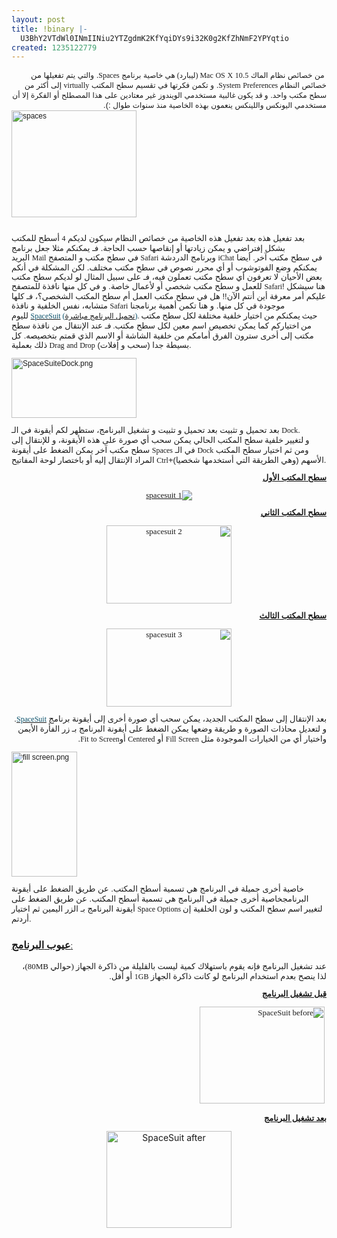 ```yaml
---
layout: post
title: !binary |-
  U3BhY2VTdWl0INmIINiu2YTZgdmK2KfYqiDYs9i32K0g2KfZhNmF2YPYqtio
created: 1235122779
---
```

<p dir="rtl" style="margin: 0.0px 0.0px 0.0px 0.0px; text-align: right; font: 12.0px Geeza Pro"><span style="font: 12.0px Arial">&nbsp;</span>من<span style="font: 13.0px Arial"> </span>خصائص<span style="font: 13.0px Arial"> </span>نظام<span style="font: 13.0px Arial"> </span>الماك<span style="font: 13.0px Arial">&nbsp;</span><span style="font: 12.0px Lucida Grande">Mac</span><span style="font: 13.0px Arial">&nbsp;</span><span style="font: 12.0px Lucida Grande">OS</span><span style="font: 13.0px Arial">&nbsp;</span><span style="font: 12.0px Lucida Grande">X</span><span style="font: 13.0px Arial">&nbsp;</span><span style="font: 12.0px Lucida Grande">10</span><span style="font: 13.0px Arial">.</span><span style="font: 12.0px Lucida Grande">5 (</span>ليبارد<span style="font: 12.0px Lucida Grande">)&nbsp;</span>هي<span style="font: 12.0px Lucida Grande">&nbsp;</span>خاصية<span style="font: 13.0px Arial"> </span>برنامج<span style="font: 13.0px Arial">&nbsp;</span><span style="font: 12.0px Lucida Grande">Spaces</span><span style="font: 13.0px Arial">. </span>والتي<span style="font: 13.0px Arial"> </span>يتم<span style="font: 13.0px Arial"> </span>تفعيلها<span style="font: 13.0px Arial"> </span><span style="font: 13.0px Geeza Pro">من</span><span style="font: 13.0px Arial"> </span>خصائص<span style="font: 13.0px Arial"> </span>النظام <span style="font: 12.0px Lucida Grande">System</span><span style="font: 13.0px Arial">&nbsp;</span><span style="font: 12.0px Lucida Grande">Preferences</span><span style="font: 13.0px Arial">. </span>و<span style="font: 13.0px Arial"> </span>تكمن<span style="font: 13.0px Arial"> </span>فكرتها<span style="font: 13.0px Arial"> </span>في<span style="font: 13.0px Arial"> </span>تقسيم<span style="font: 13.0px Arial"> </span>سطح<span style="font: 13.0px Arial"> </span>المكتب<span style="font: 13.0px Arial">&nbsp;</span><span style="font: 12.0px Lucida Grande">virtually</span><span style="font: 13.0px Arial">&nbsp;</span>إلى<span style="font: 13.0px Arial"> </span>أكثر<span style="font: 13.0px Arial"> </span>من<span style="font: 13.0px Arial"> </span>سطح<span style="font: 13.0px Arial"> </span>مكتب<span style="font: 13.0px Arial"> </span>واحد<span style="font: 13.0px Arial">. </span>و<span style="font: 12.0px Lucida Grande">&nbsp;</span>قد<span style="font: 12.0px Lucida Grande">&nbsp;</span>يكون<span style="font: 12.0px Lucida Grande">&nbsp;</span>غالبية<span style="font: 13.0px Arial"> </span>مستخدمي<span style="font: 13.0px Arial"> </span>الويندوز<span style="font: 13.0px Arial"> </span>غير<span style="font: 13.0px Arial"> </span>معتادين<span style="font: 13.0px Arial"> </span>على<span style="font: 13.0px Arial"> </span>هذا<span style="font: 13.0px Arial"> </span>المصطلح<span style="font: 13.0px Arial"> </span>أو<span style="font: 13.0px Arial"> </span>الفكرة<span style="font: 13.0px Arial"> </span>إلا<span style="font: 13.0px Arial"> </span>أن<span style="font: 13.0px Arial"> </span>مستخدمي<span style="font: 13.0px Arial"> </span>اليونكس<span style="font: 13.0px Arial"> </span>واللينكس<span style="font: 13.0px Arial"> </span>ينعمون<span style="font: 13.0px Arial"> </span>بهذه<span style="font: 13.0px Arial"> </span>الخاصية<span style="font: 13.0px Arial"> </span>منذ<span style="font: 13.0px Arial"> </span>سنوات<span style="font: 13.0px Arial"> </span>طوال<span style="font: 13.0px Arial"> :).</span></p>
<p style="margin: 0.0px 0.0px 12.0px 0.0px; font: 12.0px Arial; min-height: 14.0px" class="rtecenter"><a href="/imagebrowser/view/image/465/_original"><img alt="spaces" width="200" height="171" src="/imagebrowser/view/image/465/thumbnail" /><br />
<br type="_moz" />
</a></p>
<!--break-->
<p style="margin: 0.0px 0.0px 12.0px 0.0px; font: 13.0px Geeza Pro">بعد<span style="font: 13.0px Arial"> </span>تفعيل<span style="font: 13.0px Arial"> </span>هذه<span style="font: 13.0px Arial">&nbsp;بعد<span style="font: 13.0px Arial"> </span>تفعيل<span style="font: 13.0px Arial"> </span>هذه<span style="font: 13.0px Arial"> </span>الخاصية<span style="font: 13.0px Arial"> </span>من<span style="font: 13.0px Arial"> </span>خصائص<span style="font: 13.0px Arial"> </span>النظام<span style="font: 13.0px Arial"> </span>سيكون<span style="font: 13.0px Arial"> </span>لديكم<span style="font: 13.0px Arial">&nbsp;</span><span style="font: 12.0px Lucida Grande">4</span><span style="font: 13.0px Arial">&nbsp;</span>أسطح<span style="font: 13.0px Arial"> </span>للمكتب<span style="font: 13.0px Arial"> </span>بشكل<span style="font: 13.0px Arial"> </span>إفتراضي<span style="font: 13.0px Arial"> </span>و<span style="font: 13.0px Arial"> </span>يمكن<span style="font: 13.0px Arial"> </span>زيادتها<span style="font: 13.0px Arial"> </span>أو<span style="font: 13.0px Arial"> </span>إنقاصها<span style="font: 13.0px Arial"> </span>حسب<span style="font: 13.0px Arial"> </span>الحاجة<span style="font: 13.0px Arial">. </span>فـ<span style="font: 13.0px Arial"> </span>يمكنكم<span style="font: 13.0px Arial"> </span>مثلا<span style="font: 13.0px Arial"> </span>جعل<span style="font: 13.0px Arial"> </span>برنامج<span style="font: 13.0px Arial"> </span>البريد<span style="font: 13.0px Arial">&nbsp;</span><span style="font: 12.0px Lucida Grande">Mail</span><span style="font: 13.0px Arial">&nbsp;</span>في<span style="font: 13.0px Arial"> </span>سطح<span style="font: 13.0px Arial"> </span>مكتب<span style="font: 13.0px Arial"> </span>و<span style="font: 13.0px Arial"> </span>المتصفح<span style="font: 13.0px Arial">&nbsp;</span><span style="font: 12.0px Lucida Grande">Safari</span><span style="font: 13.0px Arial">&nbsp;</span>وبرنامج<span style="font: 13.0px Arial"> </span>الدردشة<span style="font: 13.0px Arial">&nbsp;</span><span style="font: 12.0px Lucida Grande">iChat</span><span style="font: 13.0px Arial">&nbsp;</span>في<span style="font: 13.0px Arial"> </span>سطح<span style="font: 13.0px Arial"> </span>مكتب<span style="font: 13.0px Arial"> </span>آخر<span style="font: 13.0px Arial">. </span>أيضا<span style="font: 13.0px Arial"> </span>يمكنكم<span style="font: 13.0px Arial"> </span>وضع<span style="font: 13.0px Arial"> </span>الفوتوشوب<span style="font: 13.0px Arial"> </span>أو<span style="font: 13.0px Arial"> </span>أي<span style="font: 13.0px Arial"> </span>محرر<span style="font: 13.0px Arial"> </span>نصوص<span style="font: 13.0px Arial"> </span>في<span style="font: 13.0px Arial"> </span>سطح<span style="font: 13.0px Arial"> </span>مكتب<span style="font: 13.0px Arial"> </span>مختلف<span style="font: 13.0px Arial">. </span>لكن<span style="font: 13.0px Arial"> </span>المشكلة<span style="font: 13.0px Arial"> </span>في<span style="font: 13.0px Arial"> </span>أنكم<span style="font: 13.0px Arial"> </span>بعض<span style="font: 13.0px Arial"> </span>الأحيان<span style="font: 13.0px Arial"> </span>لا<span style="font: 13.0px Arial"> </span>تعرفون<span style="font: 13.0px Arial"> </span>أي<span style="font: 13.0px Arial"> </span>سطح<span style="font: 13.0px Arial"> </span>مكتب<span style="font: 13.0px Arial"> </span>تعملون<span style="font: 13.0px Arial"> </span>فيه،<span style="font: 13.0px Arial"> </span>فـ<span style="font: 13.0px Arial"> </span>على<span style="font: 13.0px Arial"> </span>سبيل<span style="font: 13.0px Arial"> </span>المثال<span style="font: 13.0px Arial"> </span>لو<span style="font: 13.0px Arial"> </span>لديكم<span style="font: 13.0px Arial"> </span>سطح<span style="font: 13.0px Arial"> </span>مكتب<span style="font: 13.0px Arial"> </span>للعمل<span style="font: 13.0px Arial"> </span>و<span style="font: 13.0px Arial"> </span>سطح<span style="font: 13.0px Arial"> </span>مكتب<span style="font: 13.0px Arial"> </span>شخصي<span style="font: 13.0px Arial"> </span>أو<span style="font: 13.0px Arial"> </span>لأعمال<span style="font: 13.0px Arial"> </span>خاصة<span style="font: 13.0px Arial">. </span>و<span style="font: 13.0px Arial"> </span>في<span style="font: 13.0px Arial"> </span>كل<span style="font: 13.0px Arial"> </span>منها<span style="font: 13.0px Arial"> </span>نافذة<span style="font: 13.0px Arial"> </span>للمتصفح<span style="font: 13.0px Arial">&nbsp;</span><span style="font: 12.0px Lucida Grande">Safari</span><span style="font: 13.0px Arial">! </span>هنا<span style="font: 13.0px Arial"> </span>سيشكل<span style="font: 13.0px Arial"> </span>عليكم<span style="font: 13.0px Arial"> </span>أمر<span style="font: 13.0px Arial"> </span>معرفة<span style="font: 13.0px Arial"> </span>أين<span style="font: 13.0px Arial"> </span>أنتم<span style="font: 13.0px Arial"> </span>الآن<span style="font: 13.0px Arial">!! </span>هل<span style="font: 13.0px Arial"> </span>في<span style="font: 13.0px Arial"> </span>سطح<span style="font: 13.0px Arial"> </span>مكتب<span style="font: 13.0px Arial"> </span>العمل<span style="font: 13.0px Arial"> </span>أم<span style="font: 13.0px Arial"> </span>سطح<span style="font: 13.0px Arial"> </span>المكتب<span style="font: 13.0px Arial"> </span>الشخصي؟،<span style="font: 13.0px Arial"> </span>فـ<span style="font: 13.0px Arial"> </span>كلها<span style="font: 13.0px Arial"> </span>متشابه،<span style="font: 13.0px Arial"> </span>نفس<span style="font: 13.0px Arial"> </span>الخلفية<span style="font: 13.0px Arial"> </span>و<span style="font: 13.0px Arial"> </span>نافذة <span style="font: 12.0px Lucida Grande">Safari</span><span style="font: 13.0px Arial">&nbsp;</span>موجودة<span style="font: 13.0px Arial"> </span>في<span style="font: 13.0px Arial"> </span>كل<span style="font: 13.0px Arial"> </span>منها<span style="font: 13.0px Arial">. </span>و<span style="font: 13.0px Arial"> </span>هنا<span style="font: 13.0px Arial"> </span>تكمن<span style="font: 13.0px Arial"> </span>أهمية<span style="font: 13.0px Arial"> </span>برنامجنا<span style="font: 13.0px Arial"> </span>لليوم<span style="font: 13.0px Arial">&nbsp;<a href="http://www.docklandsoft.com/spacesuit/"><span style="font: 12.0px Lucida Grande; color: #09506a">SpaceSuit</span></a></span><span style="font: 12.0px Lucida Grande; color: #09506a"> (<a href="http://www.docklandsoft.com/dl/SpaceSuit.dmg"><span style="font: 12.0px Geeza Pro">تحميل</span> <span style="font: 12.0px Geeza Pro">البرنامج</span> <span style="font: 12.0px Geeza Pro">مباشرة</span></a>)</span><span style="font: 12.0px Lucida Grande">.&nbsp;</span>حيث<span style="font: 12.0px Lucida Grande">&nbsp;</span>يمكنكم<span style="font: 12.0px Lucida Grande">&nbsp;</span>من<span style="font: 12.0px Lucida Grande">&nbsp;</span>اختيار<span style="font: 12.0px Lucida Grande">&nbsp;</span>خلفية<span style="font: 12.0px Lucida Grande">&nbsp;</span>مختلفة<span style="font: 12.0px Lucida Grande">&nbsp;</span>لكل<span style="font: 12.0px Lucida Grande">&nbsp;</span>سطح<span style="font: 12.0px Lucida Grande">&nbsp;</span>مكتب من<span style="font: 12.0px Lucida Grande">&nbsp;</span>اختياركم<span style="font: 13.0px Arial"> </span>كما<span style="font: 13.0px Arial"> </span>يمكن<span style="font: 13.0px Arial"> </span>تخصيص<span style="font: 13.0px Arial"> </span>اسم<span style="font: 13.0px Arial"> </span>معين<span style="font: 13.0px Arial"> </span>لكل<span style="font: 13.0px Arial"> </span>سطح<span style="font: 13.0px Arial"> </span>مكتب<span style="font: 12.0px Lucida Grande">.&nbsp;</span>فـ<span style="font: 13.0px Arial"> </span>عند<span style="font: 13.0px Arial"> </span>الإنتقال<span style="font: 13.0px Arial"> </span>من<span style="font: 13.0px Arial"> </span>نافذة<span style="font: 13.0px Arial"> </span>سطح<span style="font: 13.0px Arial"> </span>مكتب<span style="font: 13.0px Arial"> </span>إلى<span style="font: 13.0px Arial"> </span>أخرى<span style="font: 13.0px Arial"> </span>سترون<span style="font: 13.0px Arial"> </span>الفرق<span style="font: 13.0px Arial"> </span>أمامكم<span style="font: 13.0px Arial"> </span>من<span style="font: 13.0px Arial"> </span>خلفية<span style="font: 13.0px Arial"> </span>الشاشة<span style="font: 13.0px Arial"> </span>أو<span style="font: 13.0px Arial"> </span>الاسم<span style="font: 13.0px Arial"> </span>الذي<span style="font: 13.0px Arial"> </span>قمتم<span style="font: 13.0px Arial"> </span>بتخصيصه<span style="font: 13.0px Arial">. </span>كل<span style="font: 13.0px Arial"> </span>ذلك<span style="font: 13.0px Arial"> </span>بعملية<span style="font: 13.0px Arial">&nbsp;</span><span style="font: 12.0px Lucida Grande">Drag</span><span style="font: 13.0px Arial">&nbsp;</span><span style="font: 12.0px Lucida Grande">and</span><span style="font: 13.0px Arial">&nbsp;</span><span style="font: 12.0px Lucida Grande">Drop</span><span style="font: 13.0px Arial">&nbsp;(</span>سحب<span style="font: 13.0px Arial"> </span>و<span style="font: 13.0px Arial"> </span>إفلات<span style="font: 13.0px Arial">) </span>بسيطة<span style="font: 13.0px Arial"> </span>جدا<span style="font: 13.0px Arial">.</span></span></p>
<p style="margin: 0.0px 0.0px 12.0px 0.0px; font: 12.0px Arial; min-height: 14.0px" class="rtecenter"><a href="/imagebrowser/view/image/466/_original"><img alt="SpaceSuiteDock.png" width="200" height="96" src="/imagebrowser/view/image/466/thumbnail" /></a></p>
<p style="margin: 0.0px 0.0px 12.0px 0.0px; font: 13.0px Geeza Pro">بعد<span style="font: 13.0px Arial"> </span>تحميل<span style="font: 13.0px Arial"> </span>و<span style="font: 13.0px Arial"> </span>تثبيت<span style="font: 13.0px Arial">&nbsp;بعد<span style="font: 13.0px Arial"> </span>تحميل<span style="font: 13.0px Arial"> </span>و<span style="font: 13.0px Arial"> </span>تثبيت<span style="font: 13.0px Arial"> </span>و<span style="font: 13.0px Arial"> </span>تشغيل<span style="font: 13.0px Arial"> </span>البرنامج،<span style="font: 13.0px Arial"> </span>ستظهر<span style="font: 13.0px Arial"> </span>لكم<span style="font: 13.0px Arial"> </span>أيقونة<span style="font: 13.0px Arial"> </span>في<span style="font: 13.0px Arial"> </span>الـ<span style="font: 13.0px Arial">&nbsp;</span><span style="font: 12.0px Lucida Grande">Dock</span><span style="font: 13.0px Arial">. </span>و<span style="font: 12.0px Lucida Grande">&nbsp;</span>لتغيير<span style="font: 12.0px Lucida Grande">&nbsp;</span>خلفية<span style="font: 12.0px Lucida Grande">&nbsp;</span>سطح<span style="font: 13.0px Arial"> </span>المكتب<span style="font: 13.0px Arial"> </span>الحالي<span style="font: 13.0px Arial"> </span>يمكن<span style="font: 13.0px Arial"> </span>سحب<span style="font: 13.0px Arial"> </span>أي<span style="font: 13.0px Arial"> </span>صورة<span style="font: 13.0px Arial"> </span>على<span style="font: 13.0px Arial"> </span>هذه<span style="font: 13.0px Arial"> </span>الأيقونة،<span style="font: 13.0px Arial"> </span>و<span style="font: 13.0px Arial"> </span>للإنتقال<span style="font: 13.0px Arial"> </span>إلى<span style="font: 13.0px Arial"> </span>سطح<span style="font: 13.0px Arial"> </span>مكتب<span style="font: 13.0px Arial"> </span>آخر<span style="font: 13.0px Arial"> </span>يمكن<span style="font: 13.0px Arial"> </span>الضغط<span style="font: 13.0px Arial"> </span>على<span style="font: 13.0px Arial"> </span>أيقونة<span style="font: 13.0px Arial">&nbsp;</span><span style="font: 12.0px Lucida Grande">Spaces</span><span style="font: 13.0px Arial">&nbsp;</span>في<span style="font: 13.0px Arial"> </span>الـ<span style="font: 13.0px Arial">&nbsp;</span><span style="font: 12.0px Lucida Grande">Dock</span><span style="font: 13.0px Arial">&nbsp;</span>ومن<span style="font: 13.0px Arial"> </span>ثم<span style="font: 13.0px Arial"> </span>اختيار<span style="font: 13.0px Arial"> </span>سطح<span style="font: 13.0px Arial"> </span>المكتب<span style="font: 13.0px Arial"> </span>المراد<span style="font: 13.0px Arial"> </span>الإنتقال<span style="font: 13.0px Arial"> </span>إليه<span style="font: 13.0px Arial"> </span>أو<span style="font: 13.0px Arial"> </span>باختصار<span style="font: 13.0px Arial"> </span>لوحة<span style="font: 13.0px Arial"> </span>المفاتيح<span style="font: 13.0px Arial">&nbsp;</span><span style="font: 12.0px Lucida Grande">Ctrl</span><span style="font: 13.0px Arial">+</span>الأسهم<span style="font: 13.0px Arial"> (</span>وهي<span style="font: 13.0px Arial"> </span>الطريقة<span style="font: 13.0px Arial"> </span>التي<span style="font: 13.0px Arial"> </span>أستخدمها<span style="font: 13.0px Arial"> </span>شخصيا<span style="font: 13.0px Arial">).</span></span></p>
<p dir="rtl" style="margin: 0.0px 0.0px 12.0px 0.0px; text-align: right; font: 13.0px Geeza Pro"><u><strong>سطح المكتب الأول</strong></u></p>
<p dir="rtl" style="margin: 0.0px 0.0px 12.0px 0.0px; text-align: center; font: 13.0px Geeza Pro" class="rtecenter"><a href="/imagebrowser/view/image/474/_original"><img alt="spacesuit 1" src="/imagebrowser/view/image/474/thumbnail" /></a></p>
<p dir="rtl" style="margin: 0.0px 0.0px 12.0px 0.0px; text-align: right; font: 13.0px Geeza Pro"><u><strong>سطح المكتب الثاني</strong></u></p>
<p dir="rtl" style="margin: 0.0px 0.0px 12.0px 0.0px; text-align: center; font: 13.0px Geeza Pro" class="rtecenter"><a href="/imagebrowser/view/image/475/_original"><img alt="spacesuit 2" width="200" height="125" src="/imagebrowser/view/image/475/thumbnail" /></a></p>
<p dir="rtl" style="margin: 0.0px 0.0px 12.0px 0.0px; text-align: right; font: 13.0px Geeza Pro"><u><strong>سطح المكتب الثالث</strong></u></p>
<p dir="rtl" style="margin: 0.0px 0.0px 12.0px 0.0px; text-align: center; font: 13.0px Geeza Pro" class="rtecenter"><a href="/imagebrowser/view/image/476/_original"><img alt="spacesuit 3" width="200" height="125" src="/imagebrowser/view/image/476/thumbnail" /></a></p>
<p dir="rtl" style="margin: 0.0px 0.0px 12.0px 0.0px; text-align: right; font: 13.0px Geeza Pro">بعد<span style="font: 13.0px Arial"> </span>الإنتقال<span style="font: 13.0px Arial"> </span>إلى<span style="font: 13.0px Arial"> </span>سطح<span style="font: 13.0px Arial"> </span>المكتب<span style="font: 13.0px Arial"> </span>الجديد،<span style="font: 13.0px Arial"> </span>يمكن<span style="font: 13.0px Arial"> </span>سحب<span style="font: 13.0px Arial"> </span>أي<span style="font: 13.0px Arial"> </span>صورة<span style="font: 13.0px Arial"> </span>أخرى<span style="font: 13.0px Arial"> </span>إلى<span style="font: 13.0px Arial"> </span>أيقونة<span style="font: 13.0px Arial"> </span>برنامج<span style="font: 13.0px Arial">&nbsp;<a href="http://www.docklandsoft.com/spacesuit/"><span style="font: 12.0px Lucida Grande; color: #09506a">SpaceSuit</span></a>. </span>و<span style="font: 13.0px Arial"> </span>لتعديل<span style="font: 13.0px Arial"> </span>محاذات<span style="font: 13.0px Arial"> </span>الصورة<span style="font: 13.0px Arial"> </span>و<span style="font: 13.0px Arial"> </span>طريقة<span style="font: 13.0px Arial"> </span>وضعها<span style="font: 13.0px Arial"> </span>يمكن<span style="font: 13.0px Arial"> </span>الضغط<span style="font: 13.0px Arial"> </span>على<span style="font: 13.0px Arial"> </span>أيقونة<span style="font: 13.0px Arial"> </span>البرنامج<span style="font: 13.0px Arial"> </span>بـ<span style="font: 13.0px Arial"> </span>زر<span style="font: 13.0px Arial"> </span>الفأرة<span style="font: 13.0px Arial"> </span>الأيمن<span style="font: 13.0px Arial"> </span>واختيار<span style="font: 13.0px Arial"> </span>أي<span style="font: 13.0px Arial"> </span>من<span style="font: 13.0px Arial"> </span>الخيارات<span style="font: 13.0px Arial"> </span>الموجودة<span style="font: 13.0px Arial"> </span>مثل<span style="font: 13.0px Arial">&nbsp;</span><span style="font: 12.0px Lucida Grande">Fill</span><span style="font: 13.0px Arial">&nbsp;</span><span style="font: 12.0px Lucida Grande">Screen</span><span style="font: 13.0px Arial">&nbsp;</span>أو<span style="font: 13.0px Arial">&nbsp;</span><span style="font: 12.0px Lucida Grande">Centered</span><span style="font: 13.0px Arial">&nbsp;</span>أو<span style="font: 12.0px Lucida Grande">Fit</span><span style="font: 13.0px Arial">&nbsp;</span><span style="font: 12.0px Lucida Grande">to</span><span style="font: 13.0px Arial">&nbsp;</span><span style="font: 12.0px Lucida Grande">Screen</span><span style="font: 13.0px Arial">.</span></p>
<p style="margin: 0.0px 0.0px 12.0px 0.0px; font: 12.0px Arial; min-height: 14.0px" class="rtecenter"><a href="/imagebrowser/view/image/467/_original"><img alt="fill screen.png" width="105" height="200" src="/imagebrowser/view/image/467/thumbnail" /></a></p>
<p style="margin: 0.0px 0.0px 12.0px 0.0px; font: 13.0px Geeza Pro">خاصية<span style="font: 13.0px Arial"> </span>أخرى<span style="font: 13.0px Arial"> </span>جميلة<span style="font: 13.0px Arial"> </span>في<span style="font: 13.0px Arial"> </span>البرنامج<span style="font: 13.0px Arial"> </span>هي<span style="font: 13.0px Arial"> </span>تسمية<span style="font: 13.0px Arial"> </span>أسطح<span style="font: 13.0px Arial"> </span>المكتب<span style="font: 13.0px Arial">. </span>عن<span style="font: 13.0px Arial"> </span>طريق<span style="font: 13.0px Arial"> </span>الضغط<span style="font: 13.0px Arial"> </span>على<span style="font: 13.0px Arial"> </span>أيقونة<span style="font: 13.0px Arial"> </span>البرنامجخاصية<span style="font: 13.0px Arial"> </span>أخرى<span style="font: 13.0px Arial"> </span>جميلة<span style="font: 13.0px Arial"> </span>في<span style="font: 13.0px Arial"> </span>البرنامج<span style="font: 13.0px Arial"> </span>هي<span style="font: 13.0px Arial"> </span>تسمية<span style="font: 13.0px Arial"> </span>أسطح<span style="font: 13.0px Arial"> </span>المكتب<span style="font: 13.0px Arial">. </span>عن<span style="font: 13.0px Arial"> </span>طريق<span style="font: 13.0px Arial"> </span>الضغط<span style="font: 13.0px Arial"> </span>على<span style="font: 13.0px Arial"> </span>أيقونة<span style="font: 13.0px Arial"> </span>البرنامج<span style="font: 13.0px Arial"> </span>بـ<span style="font: 13.0px Arial"> </span>الزر<span style="font: 13.0px Arial"> </span>اليمين<span style="font: 13.0px Arial"> </span>ثم<span style="font: 13.0px Arial"> </span>اختيار<span style="font: 13.0px Arial">&nbsp;</span><span style="font: 12.0px Lucida Grande">Space Options&nbsp;</span>لتغيير<span style="font: 12.0px Lucida Grande">&nbsp;</span>اسم<span style="font: 13.0px Arial"> </span>سطح<span style="font: 13.0px Arial"> </span>المكتب<span style="font: 13.0px Arial"> </span>و<span style="font: 13.0px Arial"> </span>لون<span style="font: 13.0px Arial"> </span>الخلفية<span style="font: 13.0px Arial"> </span>إن<span style="font: 13.0px Arial"> </span>أردتم<span style="font: 13.0px Arial">.</span></p>
<h3><u>عيوب<span style="font: 13.0px Arial"> </span>البرنامج<span style="font: 13.0px Arial">:</span></u></h3>
<p dir="rtl" style="margin: 0.0px 0.0px 12.0px 0.0px; text-align: right; font: 13.0px Geeza Pro">عند<span style="font: 13.0px Arial"> </span>تشغيل<span style="font: 13.0px Arial"> </span>البرنامج<span style="font: 13.0px Arial"> </span>فإنه<span style="font: 13.0px Arial"> </span>يقوم<span style="font: 13.0px Arial"> </span>باستهلاك<span style="font: 13.0px Arial"> </span>كمية<span style="font: 13.0px Arial"> </span>ليست<span style="font: 13.0px Arial"> </span>بالقليلة<span style="font: 13.0px Arial"> </span>من<span style="font: 13.0px Arial"> </span>ذاكرة<span style="font: 13.0px Arial"> </span>الجهاز (حوالي <span style="font: 13.0px Lucida Grande">80MB</span>)،<span style="font: 13.0px Arial"> </span>لذا<span style="font: 13.0px Arial"> </span>ينصح<span style="font: 13.0px Arial"> </span>بعدم<span style="font: 13.0px Arial"> </span>استخدام<span style="font: 13.0px Arial"> </span>البرنامج<span style="font: 13.0px Arial"> </span>لو<span style="font: 13.0px Arial"> </span>كانت<span style="font: 13.0px Arial"> </span>ذاكرة<span style="font: 13.0px Arial"> </span>الجهاز <span style="font: 12.0px Lucida Grande">1GB</span><span style="font: 13.0px Arial">&nbsp;</span>أو<span style="font: 13.0px Arial"> </span>أقل<span style="font: 13.0px Arial">.</span></p>
<p dir="rtl" style="margin: 0.0px 0.0px 12.0px 0.0px; text-align: right; font: 13.0px Geeza Pro"><u><strong>قبل تشغيل البرنامج</strong></u></p>
<p dir="rtl" style="margin: 0.0px 0.0px 12.0px 0.0px; text-center: right; font: 13.0px Geeza Pro; min-height: 16.0px" class="rtecenter">&nbsp;<a href="/imagebrowser/view/image/472/_original"><img alt="SpaceSuit before" width="200" height="155" src="/imagebrowser/view/image/472/thumbnail" /></a></p>
<p dir="rtl" style="margin: 0.0px 0.0px 12.0px 0.0px; text-align: right; font: 13.0px Geeza Pro"><u><strong>بعد تشغيل البرنامج</strong></u></p>
<div style="text-align: center;" class="rtecenter"><a href="/imagebrowser/view/image/473/_original"><img alt="SpaceSuit after" width="200" height="155" src="/imagebrowser/view/image/473/thumbnail" /></a></div>
